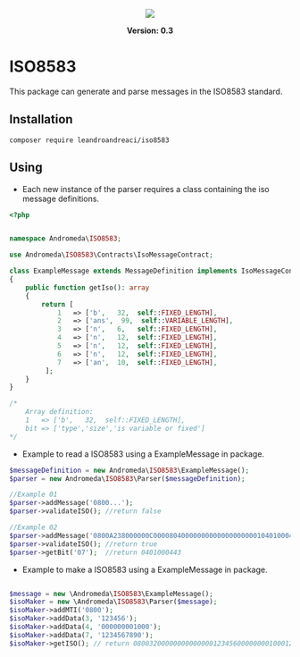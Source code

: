 <p align="center">
    <img src="http://andromedadev.com/assets/img/marca.png">
</p>

<p align="center">
    <b>Version: 0.3</b> 
</p>

# ISO8583
This package can generate and parse messages in the ISO8583 standard.

## Installation

```
composer require leandroandreaci/iso8583
```

## Using

  - Each new instance of the parser requires a class containing the iso message definitions.

```php
<?php


namespace Andromeda\ISO8583;

use Andromeda\ISO8583\Contracts\IsoMessageContract;

class ExampleMessage extends MessageDefinition implements IsoMessageContract
{
    public function getIso(): array
    {
        return [
            1   => ['b',   32,  self::FIXED_LENGTH],
            2   => ['ans',  99,  self::VARIABLE_LENGTH],
            3   => ['n',   6,   self::FIXED_LENGTH],
            4   => ['n',   12,  self::FIXED_LENGTH],
            5   => ['n',   12,  self::FIXED_LENGTH],
            6   => ['n',   12,  self::FIXED_LENGTH],
            7   => ['an',  10,  self::FIXED_LENGTH],
         ];
    }
}

/*
    Array definition:
    1   => ['b',   32,  self::FIXED_LENGTH],
    bit => ['type','size','is variable or fixed']
*/
```
- Example to read a ISO8583 using a ExampleMessage in package.
```php
$messageDefinition = new Andromeda\ISO8583\ExampleMessage();
$parser = new Andromeda\ISO8583\Parser($messageDefinition);

//Example 01 
$parser->addMessage('0800...');
$parser->validateISO(); //return false

//Example 02
$parser->addMessage('0800A238000000C0000804000000000000000000010401000443495194000443040176007008043177567000140003001000');
$parser->validateISO(); //return true
$parser->getBit('07');  //return 0401000443
```

- Example to make a ISO8583 using a ExampleMessage in package.
```php

$message = new \Andromeda\ISO8583\ExampleMessage();
$isoMaker = new \Andromeda\ISO8583\Parser($message);
$isoMaker->addMTI('0800');
$isoMaker->addData(3, '123456');
$isoMaker->addData(4, '000000001000');
$isoMaker->addData(7, '1234567890');
$isoMaker->getISO(); // return 080032000000000000001234560000000010001234567890

```
